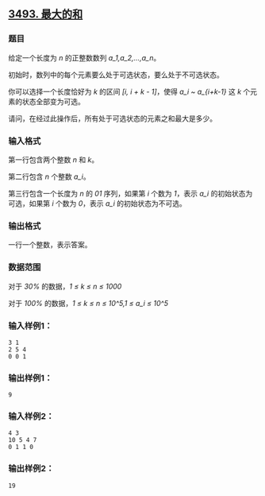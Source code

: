 ## [3493. 最大的和](https://www.acwing.com/problem/content/3496/)

### 题目

给定一个长度为 *n* 的正整数数列 *a_1,a_2,…,a_n*。

初始时，数列中的每个元素要么处于可选状态，要么处于不可选状态。

你可以选择一个长度恰好为 *k* 的区间 *[i, i + k - 1]*，使得 *a_i ~ a_{i+k-1}* 这 *k* 个元素的状态全部变为可选。

请问，在经过此操作后，所有处于可选状态的元素之和最大是多少。

### 输入格式

第一行包含两个整数 *n* 和 *k*。

第二行包含 *n* 个整数 *a_i*。

第三行包含一个长度为 *n* 的 *01* 序列，如果第 *i* 个数为 *1*，表示 *a_i* 的初始状态为可选，如果第 *i* 个数为 *0*，表示 *a_i* 的初始状态为不可选。

### 输出格式

一行一个整数，表示答案。

### 数据范围

对于 *30%* 的数据，*1 ≤ k ≤ n ≤ 1000*

对于 *100%* 的数据，*1 ≤ k ≤ n ≤ 10^5,1 ≤ a_i ≤ 10^5*

### 输入样例1：

```
3 1
2 5 4
0 0 1
```

### 输出样例1：

```
9
```

### 输入样例2：

```
4 3
10 5 4 7
0 1 1 0
```

### 输出样例2：

```
19
```
